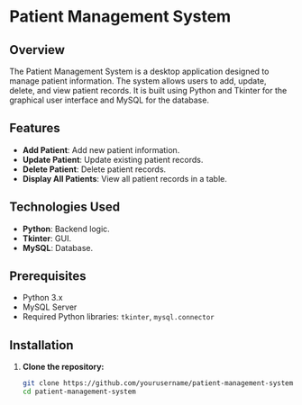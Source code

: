 # Patient Management System

## Overview
The Patient Management System is a desktop application designed to manage patient information. The system allows users to add, update, delete, and view patient records. It is built using Python and Tkinter for the graphical user interface and MySQL for the database.

## Features
- **Add Patient**: Add new patient information.
- **Update Patient**: Update existing patient records.
- **Delete Patient**: Delete patient records.
- **Display All Patients**: View all patient records in a table.

## Technologies Used
- **Python**: Backend logic.
- **Tkinter**: GUI.
- **MySQL**: Database.

## Prerequisites
- Python 3.x
- MySQL Server
- Required Python libraries: `tkinter`, `mysql.connector`

## Installation

1. **Clone the repository:**
   ```bash
   git clone https://github.com/yourusername/patient-management-system.git
   cd patient-management-system

